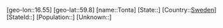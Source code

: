 ﻿---
location: [59.8,16.55]
type: City
tags:
- geo/City


SpocWebEntityId: 34906
isDeleted: false
confidential: public

---
[geo-lon::16.55]
[geo-lat::59.8]
[name::Tonta]
[State::]
[Country::[Sweden](geo/Continent/Europe/Sweden.md)]
[StateId::]
[Population::]
[Unknown::]

